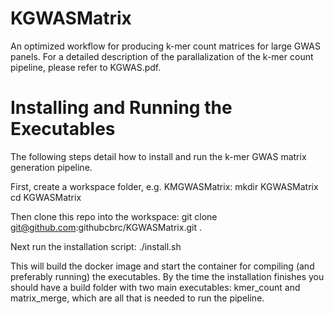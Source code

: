 # KGWASMatrix
An optimized workflow for producing k-mer count matrices for large GWAS panels.
For a detailed description of the parallalization of the k-mer count pipeline, please refer to KGWAS.pdf. 

# Installing and Running the Executables
The following steps detail how to install and run the k-mer GWAS matrix generation pipeline.

First, create a workspace folder, e.g. KMGWASMatrix:
mkdir KGWASMatrix
cd KGWASMatrix

Then clone this repo into the workspace:
git clone git@github.com:githubcbrc/KGWASMatrix.git .

Next run the installation script:
./install.sh

This will build the docker image and start the container for compiling (and preferably running) the executables. By the time the installation finishes you should have a build folder with two main executables:
kmer_count and matrix_merge, which are all that is needed to run the pipeline.
